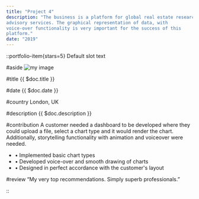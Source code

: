 ```yaml
---
title: "Project 4"
description: "The business is a platform for global real estate research and
advisory services. The graphical representation of data, with
voice-over functionality is very important for the success of this
platform."
date: "2019"
---
```


::portfolio-item{stars=5}
Default slot text

#aside
![my image](/img/projects/project4.jpg)

#title
{{ $doc.title }}

#date
{{ $doc.date }}

#country
London, UK

#description
{{ $doc.description }}

#contribution
A customer needed a dashboard to be developed where they could
upload a file, select a chart type and it would render the chart.
Additionally, storytelling functionality with animation and voiceover were needed.
- • Implemented basic chart types
- • Developed voice-over and smooth drawing of charts
- • Designed in perfect accordance with the customer's layout

#review
“My very top recommendations. Simply
superb professionals.”

::